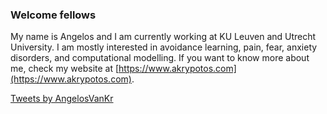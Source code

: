 ### Welcome fellows

My name is Angelos and I am currently working at KU Leuven and Utrecht University.
I am mostly interested in avoidance learning, pain, fear, anxiety disorders, and computational
modelling. If you want to know more about me, check my website at [https://www.akrypotos.com](https://www.akrypotos.com).

<a class="twitter-timeline" href="https://twitter.com/AngelosVanKr?ref_src=twsrc%5Etfw">Tweets by AngelosVanKr</a> 
